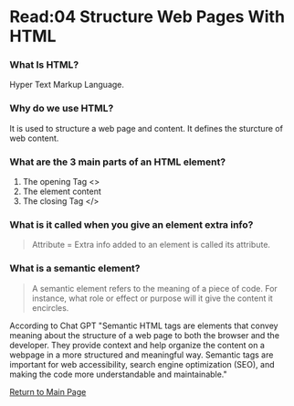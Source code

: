 # Read:04 Structure Web Pages With HTML

### What Is HTML?

Hyper Text Markup Language.

### Why do we use HTML?

It is used to structure a web page and content. It defines the sturcture of web content.

### What are the 3 main parts of an HTML element?

1. The opening Tag <>
2. The element content
3. The closing Tag </>

### What is it called when you give an element extra info?

> Attribute = Extra info added to an element is called its attribute.

### What is a semantic element?

> A semantic element refers to the meaning of a piece of code. For instance, what role or effect or purpose will it give the content it encircles.

According to Chat GPT "Semantic HTML tags are elements that convey meaning about the structure of a web page to both the browser and the developer. They provide context and help organize the content on a webpage in a more structured and meaningful way. Semantic tags are important for web accessibility, search engine optimization (SEO), and making the code more understandable and maintainable."

[Return to Main Page](https://lararams3y.github.io/reading-notes/)
